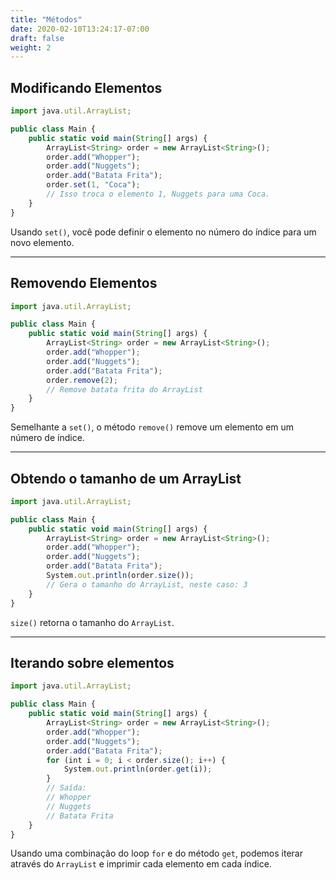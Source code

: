 ```yaml
---
title: "Métodos"
date: 2020-02-10T13:24:17-07:00
draft: false
weight: 2
---
```


## Modificando Elementos

```js javascript
import java.util.ArrayList;

public class Main {
    public static void main(String[] args) {
        ArrayList<String> order = new ArrayList<String>();
        order.add("Whopper");
        order.add("Nuggets");
        order.add("Batata Frita");
        order.set(1, "Coca");
        // Isso troca o elemento 1, Nuggets para uma Coca.
    }
}
```
Usando `set()`, você pode definir o elemento no número do índice para um novo elemento.

<hr>

## Removendo Elementos

```js javascript
import java.util.ArrayList;

public class Main {
    public static void main(String[] args) {
        ArrayList<String> order = new ArrayList<String>();
        order.add("Whopper");
        order.add("Nuggets");
        order.add("Batata Frita");
        order.remove(2);
        // Remove batata frita do ArrayList
    }
}
```
Semelhante a `set()`, o método `remove()` remove um elemento em um número de índice.

<hr>

## Obtendo o tamanho de um ArrayList

```js javascript
import java.util.ArrayList;

public class Main {
    public static void main(String[] args) {
        ArrayList<String> order = new ArrayList<String>();
        order.add("Whopper");
        order.add("Nuggets");
        order.add("Batata Frita");
        System.out.println(order.size());
        // Gera o tamanho do ArrayList, neste caso: 3
    }
}
```
`size()` retorna o tamanho do `ArrayList`.

<hr>

## Iterando sobre elementos

```js javascript
import java.util.ArrayList;

public class Main {
    public static void main(String[] args) {
        ArrayList<String> order = new ArrayList<String>();
        order.add("Whopper");
        order.add("Nuggets");
        order.add("Batata Frita");
        for (int i = 0; i < order.size(); i++) {
            System.out.println(order.get(i));
        }
        // Saída:
        // Whopper
        // Nuggets
        // Batata Frita
    }
}
```

Usando uma combinação do loop `for` e do método `get`, podemos iterar através do `ArrayList` e imprimir cada elemento em cada índice.
